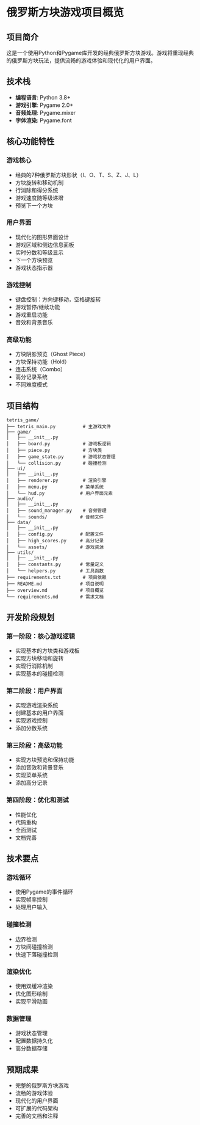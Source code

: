 # 俄罗斯方块游戏项目概览

## 项目简介
这是一个使用Python和Pygame库开发的经典俄罗斯方块游戏。游戏将重现经典的俄罗斯方块玩法，提供流畅的游戏体验和现代化的用户界面。

## 技术栈
- **编程语言**: Python 3.8+
- **游戏引擎**: Pygame 2.0+
- **音频处理**: Pygame.mixer
- **字体渲染**: Pygame.font

## 核心功能特性

### 游戏核心
- 经典的7种俄罗斯方块形状（I、O、T、S、Z、J、L）
- 方块旋转和移动机制
- 行消除和得分系统
- 游戏速度随等级递增
- 预览下一个方块

### 用户界面
- 现代化的图形界面设计
- 游戏区域和侧边信息面板
- 实时分数和等级显示
- 下一个方块预览
- 游戏状态指示器

### 游戏控制
- 键盘控制：方向键移动，空格键旋转
- 游戏暂停/继续功能
- 游戏重启功能
- 音效和背景音乐

### 高级功能
- 方块阴影预览（Ghost Piece）
- 方块保持功能（Hold）
- 连击系统（Combo）
- 高分记录系统
- 不同难度模式

## 项目结构
```
tetris_game/
├── tetris_main.py          # 主游戏文件
├── game/
│   ├── __init__.py
│   ├── board.py            # 游戏板逻辑
│   ├── piece.py            # 方块类
│   ├── game_state.py       # 游戏状态管理
│   └── collision.py        # 碰撞检测
├── ui/
│   ├── __init__.py
│   ├── renderer.py         # 渲染引擎
│   ├── menu.py            # 菜单系统
│   └── hud.py             # 用户界面元素
├── audio/
│   ├── __init__.py
│   ├── sound_manager.py    # 音频管理
│   └── sounds/            # 音频文件
├── data/
│   ├── __init__.py
│   ├── config.py          # 配置文件
│   ├── high_scores.py     # 高分记录
│   └── assets/            # 游戏资源
├── utils/
│   ├── __init__.py
│   ├── constants.py       # 常量定义
│   └── helpers.py         # 工具函数
├── requirements.txt        # 项目依赖
├── README.md              # 项目说明
├── overview.md            # 项目概览
└── requirements.md        # 需求文档
```

## 开发阶段规划

### 第一阶段：核心游戏逻辑
- 实现基本的方块类和游戏板
- 实现方块移动和旋转
- 实现行消除机制
- 实现基本的碰撞检测

### 第二阶段：用户界面
- 实现游戏渲染系统
- 创建基本的用户界面
- 实现游戏控制
- 添加分数系统

### 第三阶段：高级功能
- 实现方块预览和保持功能
- 添加音效和背景音乐
- 实现菜单系统
- 添加高分记录

### 第四阶段：优化和测试
- 性能优化
- 代码重构
- 全面测试
- 文档完善

## 技术要点

### 游戏循环
- 使用Pygame的事件循环
- 实现帧率控制
- 处理用户输入

### 碰撞检测
- 边界检测
- 方块间碰撞检测
- 快速下落碰撞检测

### 渲染优化
- 使用双缓冲渲染
- 优化图形绘制
- 实现平滑动画

### 数据管理
- 游戏状态管理
- 配置数据持久化
- 高分数据存储

## 预期成果
- 完整的俄罗斯方块游戏
- 流畅的游戏体验
- 现代化的用户界面
- 可扩展的代码架构
- 完善的文档和注释
